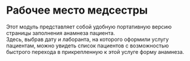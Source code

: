 # Рабочее место медсестры

Этот модуль представляет собой удобную портативную версию страницы заполнения анамнеза пациента.   
Здесь, выбрав дату и лаборанта, на которого оформили услугу пациентам, можно увидеть список пациентов с возможностью быстрого перехода в прикрепленную к этой услуге форму  анамнеза. 
